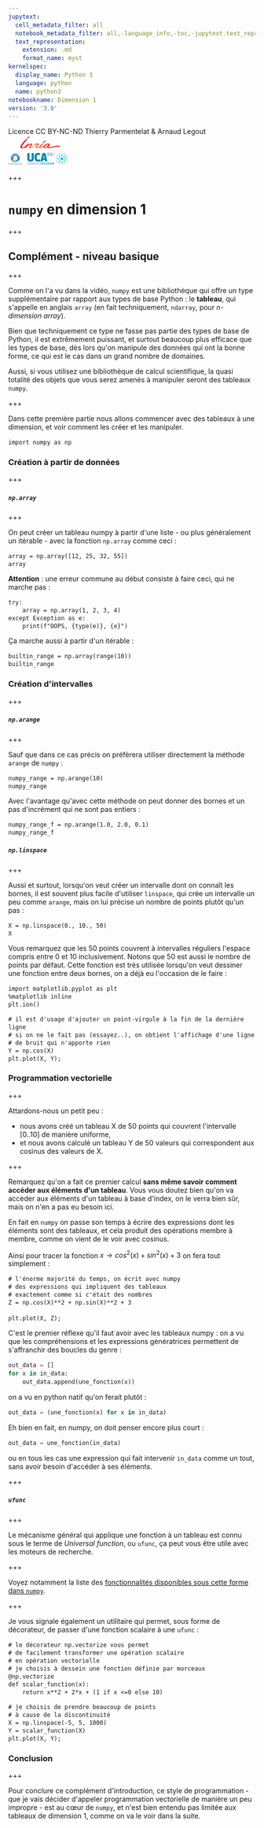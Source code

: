 ```yaml
---
jupytext:
  cell_metadata_filter: all
  notebook_metadata_filter: all,-language_info,-toc,-jupytext.text_representation.jupytext_version,-jupytext.text_representation.format_version
  text_representation:
    extension: .md
    format_name: myst
kernelspec:
  display_name: Python 3
  language: python
  name: python3
notebookname: Dimension 1
version: '3.0'
---
```


<div class="licence">
<span>Licence CC BY-NC-ND</span>
<span>Thierry Parmentelat &amp; Arnaud Legout</span>
<span><img src="media/both-logos-small-alpha.png" /></span>
</div>

+++

# `numpy` en dimension 1

+++

## Complément - niveau basique

+++

Comme on l'a vu dans la vidéo, `numpy` est une bibliothèque qui offre un type supplémentaire par rapport aux types de base Python : le **tableau**, qui s'appelle en anglais `array` (en fait techniquement, `ndarray`, pour *n-dimension array*).

Bien que techniquement ce type ne fasse pas partie des types de base de Python, il est extrêmement puissant, et surtout beaucoup plus efficace que les types de base, dès lors qu'on manipule des données qui ont la bonne forme, ce qui est le cas dans un grand nombre de domaines.

Aussi, si vous utilisez une bibliothèque de calcul scientifique, la quasi totalité des objets que vous serez amenés à manipuler seront des tableaux `numpy`.

+++

Dans cette première partie nous allons commencer avec des tableaux à une dimension, et voir comment les créer et les manipuler.

```{code-cell}
import numpy as np
```

### Création à partir de données

+++

##### `np.array`

+++

On peut créer un tableau numpy à partir d'une liste - ou plus généralement un itérable - avec la fonction `np.array` comme ceci :

```{code-cell}
array = np.array([12, 25, 32, 55])
array
```

**Attention** : une erreur commune au début consiste à faire ceci, qui ne marche pas :

```{code-cell}
try:
    array = np.array(1, 2, 3, 4)
except Exception as e:
    print(f"OOPS, {type(e)}, {e}")
```

Ça marche aussi à partir d'un itérable :

```{code-cell}
builtin_range = np.array(range(10))
builtin_range
```

### Création d'intervalles

+++

##### `np.arange`

+++

Sauf que dans ce cas précis on préfèrera utiliser directement la méthode `arange` de `numpy` :

```{code-cell}
numpy_range = np.arange(10)
numpy_range
```

Avec l'avantage qu'avec cette méthode on peut donner des bornes et un pas d'incrément qui ne sont pas entiers :

```{code-cell}
numpy_range_f = np.arange(1.0, 2.0, 0.1)
numpy_range_f
```

##### `np.linspace`

+++

Aussi et surtout, lorsqu'on veut créer un intervalle dont on connaît les bornes, il est souvent plus facile d'utiliser `linspace`, qui crée un intervalle un peu comme `arange`, mais on lui précise un nombre de points plutôt qu'un pas :

```{code-cell}
X = np.linspace(0., 10., 50)
X
```

Vous remarquez que les 50 points couvrent à intervalles réguliers l'espace compris entre 0 et 10 inclusivement. Notons que 50 est aussi le nombre de points par défaut. Cette fonction est très utilisée lorsqu'on veut dessiner une fonction entre deux bornes, on a déjà eu l'occasion de le faire :

```{code-cell}
import matplotlib.pyplot as plt
%matplotlib inline
plt.ion()
```

```{code-cell}
# il est d'usage d'ajouter un point-virgule à la fin de la dernière ligne
# si on ne le fait pas (essayez..), on obtient l'affichage d'une ligne
# de bruit qui n'apporte rien
Y = np.cos(X)
plt.plot(X, Y);
```

### Programmation vectorielle

+++

Attardons-nous un petit peu :

* nous avons créé un tableau X de 50 points qui couvrent l'intervalle $[0..10]$ de manière uniforme,
* et nous avons calculé un tableau Y de 50 valeurs qui correspondent aux cosinus des valeurs de X.

+++

Remarquez qu'on a fait ce premier calcul **sans même savoir comment accéder aux éléments d'un tableau**. Vous vous doutez bien qu'on va accèder aux éléments d'un tableau à base d'index, on le verra bien sûr, mais on n'en a pas eu besoin ici.

En fait en `numpy` on passe son temps à écrire des expressions dont les éléments sont des tableaux, et cela produit des opérations membre à membre, comme on vient de le voir avec cosinus.

Ainsi pour tracer la fonction $x \longrightarrow cos^2(x) + sin^2(x) + 3$ on fera tout simplement :

```{code-cell}
# l'énorme majorité du temps, on écrit avec numpy
# des expressions qui impliquent des tableaux
# exactement comme si c'était des nombres
Z = np.cos(X)**2 + np.sin(X)**2 + 3

plt.plot(X, Z);
```

C'est le premier réflexe qu'il faut avoir avec les tableaux numpy : on a vu que les compréhensions et les expressions génératrices permettent de s'affranchir des boucles du genre :

```python
out_data = []
for x in in_data:
    out_data.append(une_fonction(x))
```

on a vu en python natif qu'on ferait plutôt :

```python
out_data = (une_fonction(x) for x in in_data)
```

Eh bien en fait, en numpy, on doit penser encore plus court :

```python
out_data = une_fonction(in_data)
```

ou en tous les cas une expression qui fait intervenir `in_data` comme un tout, sans avoir besoin d'accéder à ses éléments.

+++

##### `ufunc`

+++

Le mécanisme général qui applique une fonction à un tableau est connu sous le terme de *Universal function*, ou `ufunc`, ça peut vous être utile avec les moteurs de recherche.

+++

Voyez notamment la liste des [fonctionnalités disponibles sous cette forme dans `numpy`](https://docs.scipy.org/doc/numpy-1.13.0/reference/ufuncs.html).

+++

Je vous signale également un utilitaire qui permet, sous forme de décorateur, de passer d'une fonction scalaire à une `ufunc` :

```{code-cell}
# le décorateur np.vectorize vous permet
# de facilement transformer une opération scalaire
# en opération vectorielle
# je choisis à dessein une fonction définie par morceaux
@np.vectorize
def scalar_function(x):
    return x**2 + 2*x + (1 if x <=0 else 10)
```

```{code-cell}
# je choisis de prendre beaucoup de points
# à cause de la discontinuité
X = np.linspace(-5, 5, 1000)
Y = scalar_function(X)
plt.plot(X, Y);
```

### Conclusion

+++

Pour conclure ce complément d'introduction, ce style de programmation - que je vais décider d'appeler programmation vectorielle de manière un peu impropre - est au cœur de `numpy`, et n'est bien entendu pas limitée aux tableaux de dimension 1, comme on va le voir dans la suite.
